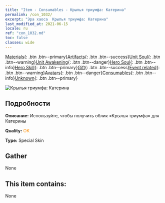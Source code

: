 ```yaml
---
title: "Item - Consumables - Крылья триумфа: Катерина"
permalink: /con_1032/
excerpt: "Эра хаоса  Крылья триумфа: Катерина"
last_modified_at: 2021-06-15
locale: ru
ref: "con_1032.md"
toc: false
classes: wide
---
```

 [Materials](/ItemsRU/){: .btn .btn--primary}[Artifacts](/ItemsRU/Artifacts/){: .btn .btn--success}[Unit Soul](/ItemsRU/UnitSoul/){: .btn .btn--warning}[Unit Awakening](/ItemsRU/UnitAwakening/){: .btn .btn--danger}[Hero Soul](/ItemsRU/HeroSoul/){: .btn .btn--info}[Hero Skill](/ItemsRU/HeroSkill/){: .btn .btn--primary}[Gift](/ItemsRU/Gift/){: .btn .btn--success}[Event related](/ItemsRU/Events/){: .btn .btn--warning}[Avatars](/ItemsRU/Avatars/){: .btn .btn--danger}[Consumables](/ItemsRU/Consumables/){: .btn .btn--info}[Unknown](/ItemsRU/Unknown/){: .btn .btn--primary}

 ![Крылья триумфа: Катерина](/images/h/h_Catherine10.jpg)

## Подробности
 **Описание:** Используйте, чтобы получить облик «Крылья триумфа» для Катерины

 **Quality:** <span style="color: #FF8C00">OK</span>

 **Type:** Special Skin

## Gather

  None

## This item contains:

  None

